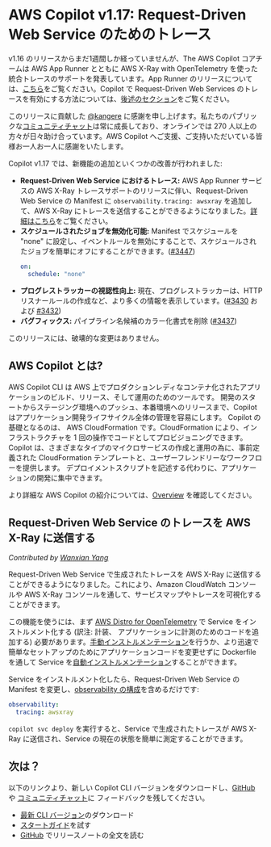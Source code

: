 # AWS Copilot v1.17: Request-Driven Web Service のためのトレース

v1.16 のリリースからまだ1週間しか経っていませんが、The AWS Copilot コアチームは AWS App Runner とともに AWS X-Ray with OpenTelemetry を使った統合トレースのサポートを発表しています。App Runner のリリースについては、[こちら](https://aws.amazon.com/jp/blogs/containers/tracing-an-aws-app-runner-service-using-aws-x-ray-with-opentelemetry/)をご覧ください。Copilot で Request-Driven Web Services のトレースを有効にする方法については、[後述のセクション](#request-driven-web-service-%E3%81%AE%E3%83%88%E3%83%AC%E3%83%BC%E3%82%B9%E3%82%92-aws-x-ray-%E3%81%AB%E9%80%81%E4%BF%A1%E3%81%99%E3%82%8B)をご覧ください。


このリリースに貢献した [@kangere](https://github.com/kangere) に感謝を申し上げます。私たちのパブリックな[コミュニティチャット](https://gitter.im/aws/copilot-cli)は常に成長しており、オンラインでは 270 人以上の方々が日々助け合っています。AWS Copilot へご支援、ご支持いただいている皆様お一人お一人に感謝をいたします。

Copilot v1.17 では、新機能の追加といくつかの改善が行われました:

* **Request-Driven Web Service におけるトレース:** AWS App Runner サービスの AWS X-Ray トレースサポートのリリースに伴い、Request-Driven Web Service の Manifest に `observability.tracing: awsxray` を追加して、AWS X-Ray にトレースを送信することができるようになりました。[詳細はこちら](#request-driven-web-service-%E3%81%AE%E3%83%88%E3%83%AC%E3%83%BC%E3%82%B9%E3%82%92-aws-x-ray-%E3%81%AB%E9%80%81%E4%BF%A1%E3%81%99%E3%82%8B)をご覧ください。
* **スケジュールされたジョブを無効化可能:**
  Manifest でスケジュールを "none" に設定し、イベントルールを無効にすることで、スケジュールされたジョブを簡単にオフにすることができます。([#3447](https://github.com/aws/copilot-cli/pull/3447))
  ```yaml
  on:
    schedule: "none"
  ```
* **プログレストラッカーの視認性向上:** 現在、プログレストラッカーは、HTTPリスナールールの作成など、より多くの情報を表示しています。([#3430](https://github.com/aws/copilot-cli/pull/3430) および [#3432](https://github.com/aws/copilot-cli/pull/3432))
* **バグフィックス:** パイプライン名候補のカラー化書式を削除 ([#3437](https://github.com/aws/copilot-cli/pull/3437))

このリリースには、破壊的な変更はありません。

## AWS Copilot とは?

AWS Copilot CLI は AWS 上でプロダクションレディなコンテナ化されたアプリケーションのビルド、リリース、そして運用のためのツールです。
開発のスタートからステージング環境へのプッシュ、本番環境へのリリースまで、Copilot はアプリケーション開発ライフサイクル全体の管理を容易にします。
Copilot の基礎となるのは、 AWS CloudFormation です。CloudFormation により、インフラストラクチャを 1 回の操作でコードとしてプロビジョニングできます。
Copilot は、さまざまなタイプのマイクロサービスの作成と運用の為に、事前定義された CloudFormation テンプレートと、ユーザーフレンドリーなワークフローを提供します。
デプロイメントスクリプトを記述する代わりに、アプリケーションの開発に集中できます。

より詳細な AWS Copilot の紹介については、[Overview](../docs/concepts/overview.ja.md) を確認してください。

## Request-Driven Web Service のトレースを AWS X-Ray に送信する
_Contributed by [Wanxian Yang](https://github.com/Lou1415926/)_

Request-Driven Web Service で生成されたトレースを AWS X-Ray に送信することができるようになりました。これにより、Amazon CloudWatch コンソールや AWS X-Ray コンソールを通して、サービスマップやトレースを可視化することができます。

この機能を使うには、まず [AWS Distro for OpenTelemetry](https://aws.amazon.com/jp/otel/?otel-blogs.sort-by=item.additionalFields.createdDate&otel-blogs.sort-order=desc) で Service をインストルメント化する (訳注: 計装、 アプリケーションに計測のためのコードを追加する) 必要があります。[手動インストルメンテーション](https://aws-otel.github.io/docs/getting-started/python-sdk/trace-manual-instr)を行うか、より迅速で簡単なセットアップのためにアプリケーションコードを変更せずに Dockerfile を通して Service を[自動インストルメンテーション](https://aws-otel.github.io/docs/getting-started/python-sdk/trace-auto-instr)することができます。

Service をインストルメント化したら、Request-Driven Web Service の Manifest を変更し、[observability の構成](../docs/manifest/rd-web-service.ja.md#observability)を含めるだけです:
```yaml
observability:
  tracing: awsxray
```

`copilot svc deploy` を実行すると、Service で生成されたトレースが AWS X-Ray に送信され、Service の現在の状態を簡単に測定することができます。


## 次は？

以下のリンクより、新しい Copilot CLI バージョンをダウンロードし、[GitHub](https://github.com/aws/copilot-cli/) や [コミュニティチャット](https://gitter.im/aws/copilot-cli)に
フィードバックを残してください。

* [最新 CLI バージョン](../docs/getting-started/install.ja.md)のダウンロード
* [スタートガイド](../docs/getting-started/first-app-tutorial.ja.md)を試す
* [GitHub](https://github.com/aws/copilot-cli/releases/tag/v1.17.0) でリリースノートの全文を読む
